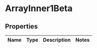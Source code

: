 # ArrayInner1Beta

## Properties

Name | Type | Description | Notes
------------ | ------------- | ------------- | -------------

